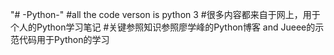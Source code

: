 "# -Python-" 
#all the code verson is python 3 
#很多内容都来自于网上，用于个人的Python学习笔记
#关键参照知识参照廖学峰的Python博客
and Jueee的示范代码用于Python的学习
